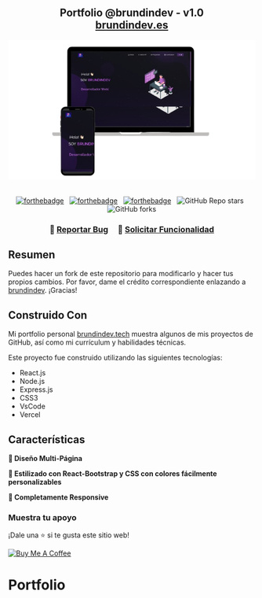 <h2 align="center">
  Portfolio @brundindev - v1.0<br/>
  <a href="https://brundindev.vercel.app/" target="_blank">brundindev.es</a>
</h2>
<div align="center">
  <img alt="Demo" src="./Images/readme-img1.png" />
</div>

<br/>

<center>

[![forthebadge](https://forthebadge.com/images/badges/built-with-love.svg)](https://forthebadge.com) &nbsp;
[![forthebadge](https://forthebadge.com/images/badges/made-with-javascript.svg)](https://forthebadge.com) &nbsp;
[![forthebadge](https://forthebadge.com/images/badges/open-source.svg)](https://forthebadge.com) &nbsp;
![GitHub Repo stars](https://img.shields.io/github/stars/brundindev/Portfolio?color=red&logo=github&style=for-the-badge) &nbsp;
![GitHub forks](https://img.shields.io/github/forks/brundindev/Portfolio?color=red&logo=github&style=for-the-badge)

</center>

<h3 align="center">
    🔹
    <a href="https://github.com/brundindev/Portfolio/issues">Reportar Bug</a> &nbsp; &nbsp;
    🔹
    <a href="https://github.com/brundindev/Portfolio/issues">Solicitar Funcionalidad</a>
</h3>

## Resumen

Puedes hacer un fork de este repositorio para modificarlo y hacer tus propios cambios. Por favor, dame el crédito correspondiente enlazando a [brundindev](https://github.com/brundindev/Portfolio). ¡Gracias!

## Construido Con

Mi portfolio personal <a href="https://brundindev.vercel.app/" target="_blank">brundindev.tech</a> muestra algunos de mis proyectos de GitHub, así como mi currículum y habilidades técnicas.<br/>

Este proyecto fue construido utilizando las siguientes tecnologías:

- React.js
- Node.js
- Express.js
- CSS3
- VsCode
- Vercel

## Características

**📖 Diseño Multi-Página**

**🎨 Estilizado con React-Bootstrap y CSS con colores fácilmente personalizables**

**📱 Completamente Responsive**

### Muestra tu apoyo

¡Dale una ⭐ si te gusta este sitio web!

<a href="https://www.buymeacoffee.com/brundindev" target="_blank"><img src="https://cdn.buymeacoffee.com/buttons/v2/default-violet.png" alt="Buy Me A Coffee" height= "60px" width= "217px" ></a>
# Portfolio
